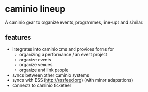 # caminio lineup

A caminio gear to organize events, programmes, line-ups and similar.

## features

* integrates into caminio cms and provides forms for
  * organizing a performance / an event project
  * organize events
  * organize venues
  * organize and link people
* syncs between other caminio systems
* syncs with ESS (http://essfeed.org) (with minor adaptations)
* connects to caminio ticketeer
